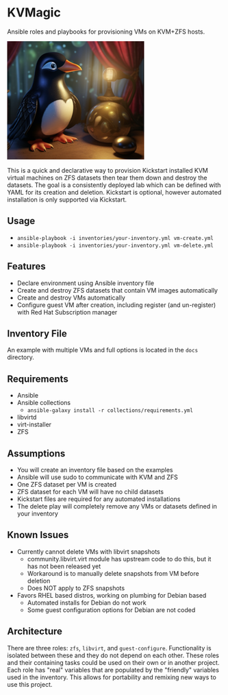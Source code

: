# KVMagic
Ansible roles and playbooks for provisioning VMs on KVM+ZFS hosts.

![KVMagic](docs/images/logo.png)

This is a quick and declarative way to provision Kickstart installed KVM virtual machines on ZFS datasets then tear them down and destroy the datasets.
The goal is a consistently deployed lab which can be defined with YAML for its creation and deletion.
Kickstart is optional, however automated installation is only supported via Kickstart.

## Usage
- ```ansible-playbook -i inventories/your-inventory.yml vm-create.yml```
- ```ansible-playbook -i inventories/your-inventory.yml vm-delete.yml```

## Features
- Declare environment using Ansible inventory file
- Create and destroy ZFS datasets that contain VM images automatically
- Create and destroy VMs automatically
- Configure guest VM after creation, including register (and un-register) with Red Hat Subscription manager

## Inventory File
An example with multiple VMs and full options is located in the ```docs``` directory.

## Requirements
- Ansible
- Ansible collections
  - ```ansible-galaxy install -r collections/requirements.yml```
- libvirtd
- virt-installer
- ZFS

## Assumptions
- You will create an inventory file based on the examples
- Ansible will use sudo to communicate with KVM and ZFS
- One ZFS dataset per VM is created
- ZFS dataset for each VM will have no child datasets
- Kickstart files are required for any automated installations
- The delete play will completely remove any VMs or datasets defined in your inventory

## Known Issues
- Currently cannot delete VMs with libvirt snapshots
  - community.libvirt.virt module has upstream code to do this, but it has not been released yet
  - Workaround is to manually delete snapshots from VM before deletion
  - Does NOT apply to ZFS snapshots
- Favors RHEL based distros, working on plumbing for Debian based
  - Automated installs for Debian do not work
  - Some guest configuration options for Debian are not coded

## Architecture
There are three roles: ```zfs```, ```libvirt```, and ```guest-configure```. Functionality is isolated between these and they do not depend on each other.
These roles and their containing tasks could be used on their own or in another project. Each role has "real" variables that are populated by the "friendly"
variables used in the inventory. This allows for portability and remixing new ways to use this project.
